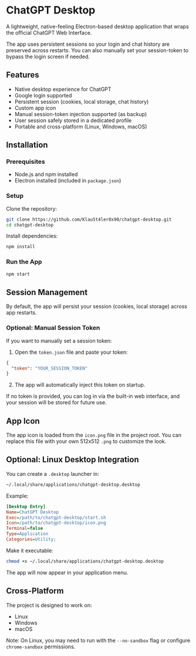 # ChatGPT Desktop

A lightweight, native-feeling Electron-based desktop application that wraps the official ChatGPT Web Interface.

The app uses persistent sessions so your login and chat history are preserved across restarts. You can also manually set your session-token to bypass the login screen if needed.

## Features

* Native desktop experience for ChatGPT
* Google login supported
* Persistent session (cookies, local storage, chat history)
* Custom app icon
* Manual session-token injection supported (as backup)
* User session safely stored in a dedicated profile
* Portable and cross-platform (Linux, Windows, macOS)

## Installation

### Prerequisites

* Node.js and npm installed
* Electron installed (included in `package.json`)

### Setup

Clone the repository:

```bash
git clone https://github.com/Klau5t4ler0x90/chatgpt-desktop.git
cd chatgpt-desktop
```

Install dependencies:

```bash
npm install
```

### Run the App

```bash
npm start
```

## Session Management

By default, the app will persist your session (cookies, local storage) across app restarts.

### Optional: Manual Session Token

If you want to manually set a session token:

1. Open the `token.json` file and paste your token:

```json
{
  "token": "YOUR_SESSION_TOKEN"
}
```

2. The app will automatically inject this token on startup.

If no token is provided, you can log in via the built-in web interface, and your session will be stored for future use.

## App Icon

The app icon is loaded from the `icon.png` file in the project root. You can replace this file with your own 512x512 `.png` to customize the look.

## Optional: Linux Desktop Integration

You can create a `.desktop` launcher in:

```bash
~/.local/share/applications/chatgpt-desktop.desktop
```

Example:

```ini
[Desktop Entry]
Name=ChatGPT Desktop
Exec=/path/to/chatgpt-desktop/start.sh
Icon=/path/to/chatgpt-desktop/icon.png
Terminal=false
Type=Application
Categories=Utility;
```

Make it executable:

```bash
chmod +x ~/.local/share/applications/chatgpt-desktop.desktop
```

The app will now appear in your application menu.

## Cross-Platform

The project is designed to work on:

* Linux
* Windows
* macOS

Note: On Linux, you may need to run with the `--no-sandbox` flag or configure `chrome-sandbox` permissions.

